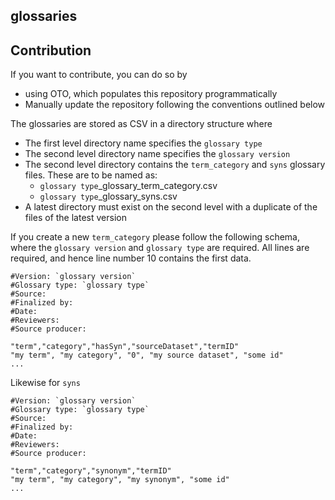 glossaries
--------------------

Contribution
----------
If you want to contribute, you can do so by 
* using OTO, which populates this repository programmatically
* Manually update the repository following the conventions outlined below

The glossaries are stored as CSV in a directory structure where
* The first level directory name specifies the `glossary type`
* The second level directory name specifies the `glossary version`
* The second level directory contains the `term_category` and `syns` glossary files. These are to be named as:
  * `glossary type`_glossary_term_category.csv
  * `glossary type`_glossary_syns.csv
* A latest directory must exist on the second level with a duplicate of the files of the latest version

If you create a new `term_category` please follow the following schema, where the `glossary version` and `glossary type` are required. All lines are required, and hence line number 10 contains the first data.
```
#Version: `glossary version`
#Glossary type: `glossary type`
#Source: 
#Finalized by: 
#Date:
#Reviewers: 
#Source producer: 

"term","category","hasSyn","sourceDataset","termID"
"my term", "my category", "0", "my source dataset", "some id"
...
```

Likewise for `syns`
```
#Version: `glossary version`
#Glossary type: `glossary type`
#Source: 
#Finalized by: 
#Date:
#Reviewers: 
#Source producer: 

"term","category","synonym","termID"
"my term", "my category", "my synonym", "some id"
...
```


